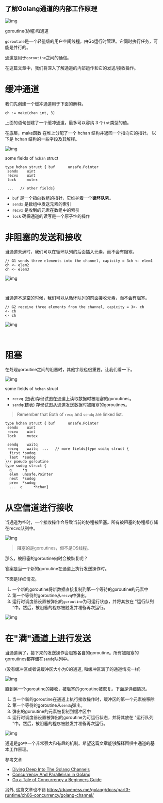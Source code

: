 # 



## 了解Golang通道的内部工作原理

![img](./golang_how_channel_works.assets/1*TwLvjm5ivaQKtYA3HbdmMw.png)

goroutine(协程)和通道

`goroutine`是一个轻量级的用户空间线程，由Go运行时管理。它同时执行任务，可能是并行的。

通道是用于`goroutine`之间的通信。

在这篇文章中，我们将深入了解通道的内部运作和它的发送/接收操作。

# 缓冲通道

我们先创建一个缓冲通道用于下面的解释。

```
ch := make(chan int, 3)      
```

上面的语句创建了一个缓冲通道，最多可以容纳 3 个` int `类型的值。

在底层，make函数 在堆上分配了一个 hchan 结构并返回一个指向它的指针。
以下是 hchan 结构的一些字段及其解释。

![img](../golang_how_channel_works.assets/1*wprFXP6zyl8FPC1PhvslsQ.png)

some fields of `hchan` struct

```
type hchan struct { buf      unsafe.Pointer
 sendx    uint
 recvx    uint
 lock     mutex
 
 ...   // other fields}
```

- `buf` 是一个指向数组的指针，它维护着一个**循环队列**。
- `sendx` 是数组中发送元素的索引
- `recvx` 是收到的元素在数组中的索引
- `lock` 确保通道的读写是一个原子性的操作

# 非阻塞的发送和接收

当通道未满时，我们可以在循环队列的后面插入元素，而不会有阻塞。

```
// G1 sends three elements into the channel, capicity = 3ch <- elem1
ch <- elem2
ch <- elem3
```

![img](./golang_how_channel_works.assets/1*MiGvGXqdwFYIvJG04oXc8A.gif)

​																	





当通道不是空的时候，我们可以从循环队列的前面接收元素，而不会有阻塞。

```
// G2 receive three elements from the channel, capicity = 3<- ch
<- ch
<- ch
```

![img](../golang_how_channel_works.assets/1*79LgSQLrvrMQSAvy0R7cmw.gif)

​											

# 阻塞

在处理goroutine之间的阻塞时，其他字段也很重要。让我们看一下。

![img](./golang_how_channel_works.assets/1*P1TfF2N2KyAYjd5ZPsXOMA.jpeg)

some fields of `hchan` struct

- `recvq` (链表)存储试图在通道上读取数据时被阻塞的goroutines。
- `sendq`(链表) 存储试图从通道发送数据时被阻塞的goroutines。

> Remember that Both of `recq` and `sendq` are linked list.

```
type hchan struct { buf      unsafe.Pointer
 sendx    uint
 recvx    uint
 lock     mutex
 
 sendq    waitq   
 recvq    waitq  ...   // more fields}type waitq struct {
  first *sudog      
  last  *sudog
}// pseudo goroutine
type sudog struct {
  g     *g
  elem  unsafe.Pointer 
  next  *sudog      
  prev  *sudog
  ...  c     *hchan}
```

# 从空信道进行接收

当通道为空时，一个接收操作会导致当前的协程被阻塞。所有被阻塞的协程都存储在recvq队列中。

![img](./golang_how_channel_works.assets/1*pisoQBZZpXjFxwXuSfIWuA.gif)



> 阻塞的是goroutines，但不是OS线程。

那么，被阻塞的goroutine何时会被恢复呢？

答案是当一个新的goroutine在通道上执行发送操作时。

下面是详细情况。

1. 一个新的goroutine将新数据直接复制到第一个等待的goroutine的元素中
2. 第一个等待的goroutine从`recvq`中弹出。
3. 运行时调度器设置被弹出的`goroutine`为可运行状态，并将其放在 "运行队列 "中。然后，被阻塞的程序被触发并准备再次运行。

![img](./golang_how_channel_works.assets/1*Njsb290vyPAx0o6Qc1udTw.gif)



# 在"满"通道上进行发送

当通道满了，接下来的发送操作会阻塞各自的goroutine。所有被阻塞的goroutines都存储在`sendq`队列中。

(没有缓冲区或者说缓冲区大小为0的通道, 和缓冲区满了的通道情况一样)

![img](../golang_how_channel_works.assets/1*cVt3pF8FcBtF3q1oVc3fHg.gif)



直到另一个goroutine的接收，被阻塞的goroutine被恢复。下面是详细情况。

1. 当一个新的goroutine在通道上执行接收操作时，缓冲区的第一个元素被移除
2. 第一个等待的goroutine从`sendq`弹出。
3. 弹出的goroutine的元素被复制到缓冲区中
4. 运行时调度器设置被弹出的goroutine为可运行状态，并将其放在 "运行队列 "中。然后，被阻塞的程序被触发并准备再次运行。

![img](./golang_how_channel_works.assets/1*PuE69Rxr70vr7b0FLKNnKQ.gif)



通道是go中一个非常强大和有趣的机制。希望这篇文章能够解释围棋中通道的基本工作原理。

参考文章

- [Diving Deep Into The Golang Channels](https://codeburst.io/diving-deep-into-the-golang-channels-549fd4ed21a8)
- [Concurrency And Parallelism in Golang](https://medium.com/@tilaklodha/concurrency-and-parallelism-in-golang-5333e9a4ba64)
- [Go a Tale of Concurrency a Beginners Guide](https://medium.com/swlh/go-a-tale-of-concurrency-a-beginners-guide-b8976b26feb)

另外, 这篇文章也不错  https://draveness.me/golang/docs/part3-runtime/ch06-concurrency/golang-channel/


